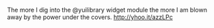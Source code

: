 <!--
id: 1557842136
link: http://kevinisom.info/post/1557842136/the-more-i-dig-into-the-yuilibrary-widget-module
slug: the-more-i-dig-into-the-yuilibrary-widget-module
date: Sat Nov 13 2010 16:07:01 GMT+1300 (NZDT)
raw: {"blog_name":"kevinisom","id":1557842136,"post_url":"http://kevinisom.info/post/1557842136/the-more-i-dig-into-the-yuilibrary-widget-module","slug":"the-more-i-dig-into-the-yuilibrary-widget-module","type":"text","date":"2010-11-13 03:07:01 GMT","timestamp":1289617621,"state":"published","format":"html","reblog_key":"W9kQrvvI","tags":[],"short_url":"http://tmblr.co/Zw68Yy1SsiZO","highlighted":[],"feed_item":"http://twitter.com/kev_nz/statuses/3212919303053312","from_feed_id":"650289","note_count":0,"title":null,"body":"<p>The more I dig into the @yuilibrary widget module the more I am blown away by the power under the covers. <a href=\"http://yhoo.it/azzLPc\" target=\"_blank\">http://yhoo.it/azzLPc</a></p>"}
publish: 2010-11-013
tags: 
title: null
-->


The more I dig into the @yuilibrary widget module the more I am blown
away by the power under the covers. <http://yhoo.it/azzLPc>


